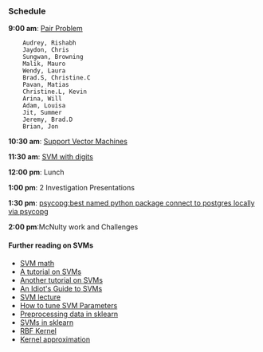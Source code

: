 ### Schedule

**9:00 am**: [Pair Problem](pair.md)

		Audrey, Rishabh
		Jaydon, Chris
		Sungwan, Browning
		Malik, Mauro
		Wendy, Laura
		Brad.S, Christine.C
		Pavan, Matias
		Christine.L, Kevin
		Arina, Will
		Adam, Louisa
		Jit, Summer
		Jeremy, Brad.D
		Brian, Jon

**10:30 am**: [Support Vector Machines](SVMs_and_kernels.ipynb)

**11:30 am**: [SVM with digits](SVM_digits.ipynb)

**12:00 pm**: Lunch

**1:00 pm**: 2 Investigation Presentations

**1:30 pm**: [psycopg:best named python package](Postgres_psycopg.md)[ connect to postgres locally via psycopg](psycopg_sqlAlchemy.ipynb)

**2:00 pm**:McNulty work and Challenges


#### Further reading on SVMs

 * [SVM math](http://www.csie.ntu.edu.tw/~cjlin/papers/libsvm.pdf)
 * [A tutorial on SVMs](http://research.microsoft.com/pubs/67119/svmtutorial.pdf)
 * [Another tutorial on SVMs](http://www.cs.columbia.edu/~kathy/cs4701/documents/jason_svm_tutorial.pdf)
 * [An Idiot's Guide to SVMs](http://www.cs.ucf.edu/courses/cap6412/fall2009/papers/Berwick2003.pdf)
 * [SVM lecture](http://www.slideshare.net/shaochuan/support-vector-machine-2449514)
 * [How to tune SVM Parameters](http://www.svms.org/parameters/)
 * [Preprocessing data in sklearn](http://scikit-learn.org/stable/modules/preprocessing.html)
 * [SVMs in sklearn](http://scikit-learn.org/stable/modules/svm.html)
 * [RBF Kernel](https://charlesmartin14.wordpress.com/2012/02/06/kernels_part_1/)
 * [Kernel approximation](http://scikit-learn.org/stable/modules/kernel_approximation.html)
